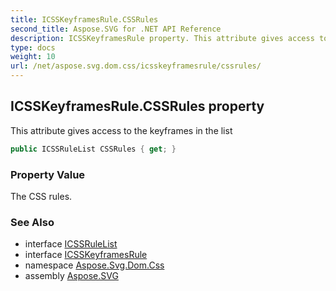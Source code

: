```yaml
---
title: ICSSKeyframesRule.CSSRules
second_title: Aspose.SVG for .NET API Reference
description: ICSSKeyframesRule property. This attribute gives access to the keyframes in the list
type: docs
weight: 10
url: /net/aspose.svg.dom.css/icsskeyframesrule/cssrules/
---
```

## ICSSKeyframesRule.CSSRules property

This attribute gives access to the keyframes in the list

```csharp
public ICSSRuleList CSSRules { get; }
```

### Property Value

The CSS rules.

### See Also

* interface [ICSSRuleList](../../icssrulelist/)
* interface [ICSSKeyframesRule](../)
* namespace [Aspose.Svg.Dom.Css](../../../aspose.svg.dom.css/)
* assembly [Aspose.SVG](../../../)
